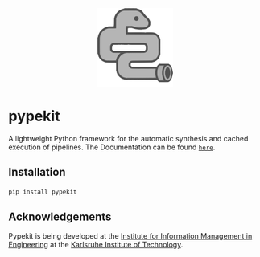 <div align="center" style="margin-bottom: 0;">
<img src="https://raw.githubusercontent.com/pypekit/pypekit/refs/heads/main/docs/assets/logo.png" width="150">
</div>

# pypekit

A lightweight Python framework for the automatic synthesis and cached execution of pipelines. The Documentation can be found [`here`](https://pypekit.readthedocs.io/).

## Installation

```bash
pip install pypekit
```

## Acknowledgements

Pypekit is being developed at the [Institute for Information Management in Engineering](https://www.imi.kit.edu/english/index.php) at the [Karlsruhe Institute of Technology](https://www.kit.edu/english/index.php). 
